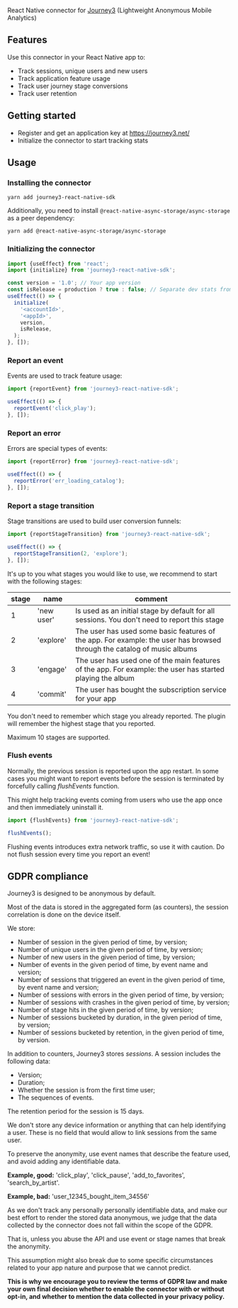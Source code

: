 React Native connector for [Journey3](https://journey3.net/) (Lightweight Anonymous Mobile Analytics)

## Features

Use this connector in your React Native app to:
- Track sessions, unique users and new users
- Track application feature usage
- Track user journey stage conversions
- Track user retention

## Getting started

- Register and get an application key at https://journey3.net/
- Initialize the connector to start tracking stats

## Usage

### Installing the connector

```
yarn add journey3-react-native-sdk
```

Additionally, you need to install ```@react-native-async-storage/async-storage``` as a peer dependency:

```
yarn add @react-native-async-storage/async-storage
```

### Initializing the connector

```js
import {useEffect} from 'react';
import {initialize} from 'journey3-react-native-sdk';

const version = '1.0'; // Your app version
const isRelease = production ? true : false; // Separate dev stats from production stats
useEffect(() => {
  initialize(
    '<accountId>',
    '<appId>',
    version,
    isRelease,
  );
}, []);
```

### Report an event

Events are used to track feature usage:

```js
import {reportEvent} from 'journey3-react-native-sdk';

useEffect(() => {
  reportEvent('click_play');
}, []);
```

### Report an error

Errors are special types of events:

```js
import {reportError} from 'journey3-react-native-sdk';

useEffect(() => {
  reportError('err_loading_catalog');
}, []);
```

### Report a stage transition

Stage transitions are used to build user conversion funnels:

```js
import {reportStageTransition} from 'journey3-react-native-sdk';

useEffect(() => {
  reportStageTransition(2, 'explore');
}, []);
```

It's up to you what stages you would like to use, we recommend to start with the following stages:

| stage | name | comment |
| ------| ---- | ------- |
| 1 | 'new user' | Is used as an initial stage by default for all sessions. You don't need to report this stage |
| 2 | 'explore' | The user has used some basic features of the app. For example: the user has browsed through the catalog of music albums |
| 3 | 'engage' | The user has used one of the main features of the app. For example: the user has started playing the album |
| 4 | 'commit' | The user has bought the subscription service for your app |

You don't need to remember which stage you already reported. The plugin will remember the highest stage that you reported.

Maximum 10 stages are supported.

### Flush events

Normally, the previous session is reported upon the app restart. In some cases you might want to report events before the session is terminated by forcefully calling _flushEvents_ function.

This might help tracking events coming from users who use the app once and then immediately uninstall it.

```js
import {flushEvents} from 'journey3-react-native-sdk';

flushEvents();
```

Flushing events introduces extra network traffic, so use it with caution. Do not flush session every time you report an event!

## GDPR compliance

Journey3 is designed to be anonymous by default.

Most of the data is stored in the aggregated form (as counters), the session correlation is done on the device itself.

We store:

- Number of session in the given period of time, by version;
- Number of unique users in the given period of time, by version;
- Number of new users in the given period of time, by version;
- Number of events in the given period of time, by event name and version;
- Number of sessions that triggered an event in the given period of time, by event name and version;
- Number of sessions with errors in the given period of time, by version;
- Number of sessions with crashes in the given period of time, by version;
- Number of stage hits in the given period of time, by version;
- Number of sessions bucketed by duration, in the given period of time, by version;
- Number of sessions bucketed by retention, in the given period of time, by version.

In addition to counters, Journey3 stores _sessions_. A session includes the following data:

- Version;
- Duration;
- Whether the session is from the first time user;
- The sequences of events.

The retention period for the session is 15 days.

We don't store any device information or anything that can help identifying a user. These is no field that would allow to link sessions from the same user.

To preserve the anonymity, use event names that describe the feature used, and avoid adding any identifiable data.

__Example, good:__ 'click_play', 'click_pause', 'add_to_favorites', 'search_by_artist'.

__Example, bad:__ 'user_12345_bought_item_34556'

As we don't track any personally personally identifiable data, and make our best effort to render the stored data anonymous, we judge that the data collected by the connector does not fall within the scope of the GDPR.

That is, unless you abuse the API and use event or stage names that break the anonymity.

This assumption might also break due to some specific circumstances related to your app nature and purpose that we cannot predict.

__This is why we encourage you to review the terms of GDPR law and make your own final decision whether to enable the connector with or without opt-in, and whether to mention the data collected in your privacy policy.__